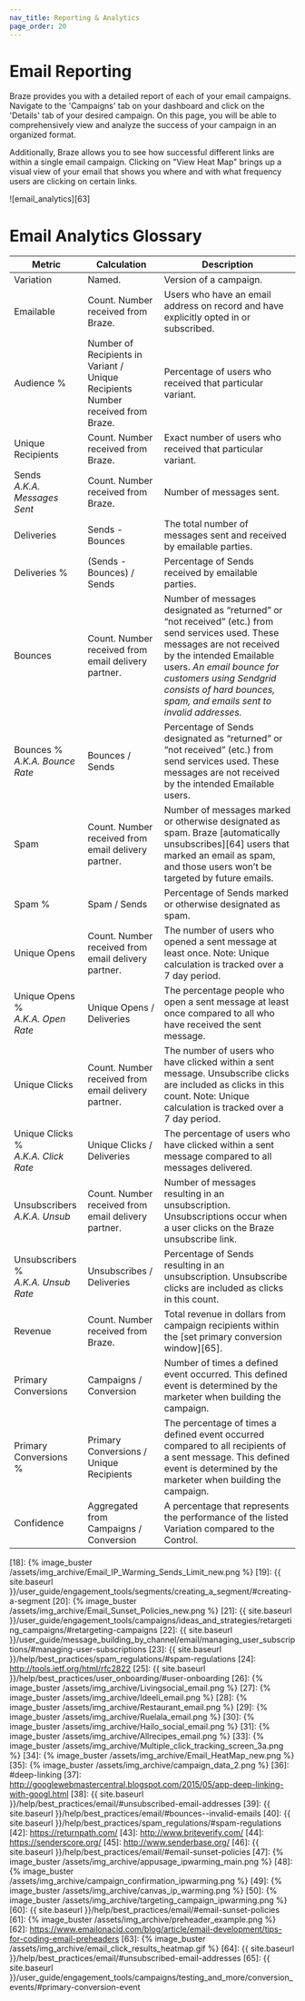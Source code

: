 ```yaml
---
nav_title: Reporting & Analytics
page_order: 20
---
```


# Email Reporting

Braze provides you with a detailed report of each of your email campaigns. Navigate to the 'Campaigns' tab on your dashboard and click on the 'Details' tab of your desired campaign. On this page, you will be able to comprehensively view and analyze the success of your campaign in an organized format.

Additionally, Braze allows you to see how successful different links are within a single email campaign. Clicking on "View Heat Map" brings up a visual view of your email that shows you where and with what frequency users are clicking on certain links.

![email_analytics][63]

# Email Analytics Glossary

|Metric |Calculation |Description
|---|---|---|
|Variation |Named. |Version of a campaign.
|Emailable |Count. Number received from Braze. |Users who have an email address on record and have explicitly opted in or subscribed.
|Audience % |Number of Recipients in Variant / Unique Recipients  <br> Number received from Braze. |Percentage of users who received that particular variant.
|Unique Recipients |Count. Number received from Braze. |Exact number of users who received that particular variant.
|Sends <br> _A.K.A. Messages Sent_ |Count. Number received from Braze. |Number of messages sent.
|Deliveries |Sends - Bounces |The total number of messages sent and received by emailable parties.
|Deliveries % |(Sends - Bounces) / Sends |Percentage of Sends received by emailable parties.
|Bounces |Count. Number received from email delivery partner. |Number of messages designated as “returned” or “not received” (etc.) from send services used. These messages are not received by the intended Emailable users. _An email bounce for customers using Sendgrid consists of hard bounces, spam, and emails sent to invalid addresses._
|Bounces % <br> _A.K.A. Bounce Rate_ |Bounces / Sends |Percentage of Sends designated as “returned” or “not received” (etc.) from send services used. These messages are not received by the intended Emailable users.
|Spam |Count. Number received from email delivery partner. |Number of messages marked or otherwise designated as spam. Braze [automatically unsubscribes][64] users that marked an email as spam, and those users won’t be targeted by future emails.
|Spam % |Spam / Sends |Percentage of Sends marked or otherwise designated as spam.
|Unique Opens |Count. Number received from email delivery partner. |The number of users who opened a sent message at least once. Note: Unique calculation is tracked over a 7 day period.
|Unique Opens % <br> _A.K.A. Open Rate_ |Unique Opens / Deliveries |The percentage people who open a sent message at least once compared to all who have received the sent message.
|Unique Clicks |Count. Number received from email delivery partner. |The number of users who have clicked within a sent message. Unsubscribe clicks are included as clicks in this count. Note: Unique calculation is tracked over a 7 day period.
|Unique Clicks % <br> _A.K.A. Click Rate_ |Unique Clicks / Deliveries |The percentage of users who have clicked within a sent message compared to all messages delivered.
|Unsubscribers <br> _A.K.A. Unsub_ |Count. Number received from email delivery partner. |Number of messages resulting in an unsubscription. Unsubscriptions occur when a user clicks on the Braze unsubscribe link.
|Unsubscribers % <br> _A.K.A. Unsub Rate_ |Unsubscribes / Deliveries |Percentage of Sends resulting in an unsubscription. Unsubscribe clicks are included as clicks in this count.
|Revenue |Count. Number received from Braze. |Total revenue in dollars from campaign recipients within the [set primary conversion window][65].
|Primary Conversions |Campaigns / Conversion |Number of times a defined event occurred. This defined event is determined by the marketer when building the campaign.
|Primary Conversions % |Primary Conversions / Unique Recipients |The percentage of times a defined event occurred compared to all recipients of a sent message. This defined event is determined by the marketer when building the campaign.
|Confidence |Aggregated from Campaigns / Conversion |A percentage that represents the performance of the listed Variation compared to the Control.|


[18]: {% image_buster /assets/img_archive/Email_IP_Warming_Sends_Limit_new.png %}
[19]: {{ site.baseurl }}/user_guide/engagement_tools/segments/creating_a_segment/#creating-a-segment
[20]: {% image_buster /assets/img_archive/Email_Sunset_Policies_new.png %}
[21]: {{ site.baseurl }}/user_guide/engagement_tools/campaigns/ideas_and_strategies/retargeting_campaigns/#retargeting-campaigns
[22]: {{ site.baseurl }}/user_guide/message_building_by_channel/email/managing_user_subscriptions/#managing-user-subscriptions
[23]: {{ site.baseurl }}/help/best_practices/spam_regulations/#spam-regulations
[24]: http://tools.ietf.org/html/rfc2822
[25]: {{ site.baseurl }}/help/best_practices/user_onboarding/#user-onboarding
[26]: {% image_buster /assets/img_archive/Livingsocial_email.png %}
[27]: {% image_buster /assets/img_archive/Ideeli_email.png %}
[28]: {% image_buster /assets/img_archive/Restaurant_email.png %}
[29]: {% image_buster /assets/img_archive/Ruelala_email.png %}
[30]: {% image_buster /assets/img_archive/Hailo_social_email.png %}
[31]: {% image_buster /assets/img_archive/Allrecipes_email.png %}
[33]: {% image_buster /assets/img_archive/Multiple_click_tracking_screen_3a.png %}
[34]: {% image_buster /assets/img_archive/Email_HeatMap_new.png %}
[35]: {% image_buster /assets/img_archive/campaign_data_2.png %}
[36]: #deep-linking
[37]: http://googlewebmastercentral.blogspot.com/2015/05/app-deep-linking-with-googl.html
[38]: {{ site.baseurl }}/help/best_practices/email/#unsubscribed-email-addresses
[39]: {{ site.baseurl }}/help/best_practices/email/#bounces--invalid-emails
[40]: {{ site.baseurl }}/help/best_practices/spam_regulations/#spam-regulations
[42]: https://returnpath.com/
[43]: http://www.briteverify.com/
[44]: https://senderscore.org/
[45]: http://www.senderbase.org/
[46]: {{ site.baseurl }}/help/best_practices/email/#email-sunset-policies
[47]: {% image_buster /assets/img_archive/appusage_ipwarming_main.png %}
[48]: {% image_buster /assets/img_archive/campaign_confirmation_ipwarming.png %}
[49]: {% image_buster /assets/img_archive/canvas_ip_warming.png %}
[50]: {% image_buster /assets/img_archive/targeting_campaign_ipwarming.png %}
[60]: {{ site.baseurl }}/help/best_practices/email/#email-sunset-policies
[61]: {% image_buster /assets/img_archive/preheader_example.png %}
[62]: https://www.emailonacid.com/blog/article/email-development/tips-for-coding-email-preheaders
[63]: {% image_buster /assets/img_archive/email_click_results_heatmap.gif %}
[64]: {{ site.baseurl }}/help/best_practices/email/#unsubscribed-email-addresses
[65]: {{ site.baseurl }}/user_guide/engagement_tools/campaigns/testing_and_more/conversion_events/#primary-conversion-event
